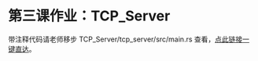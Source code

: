 # 第三课作业：TCP_Server
带注释代码请老师移步 TCP_Server/tcp_server/src/main.rs 查看，[点此链接一键直达](https://github.com/wan9wu/TCP_Server/blob/master/tcp_server/src/main.rs)。
